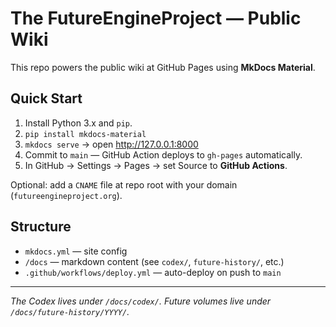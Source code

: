# The FutureEngineProject — Public Wiki

This repo powers the public wiki at GitHub Pages using **MkDocs Material**.

## Quick Start
1. Install Python 3.x and `pip`.
2. `pip install mkdocs-material`
3. `mkdocs serve`  → open http://127.0.0.1:8000
4. Commit to `main` — GitHub Action deploys to `gh-pages` automatically.
5. In GitHub → Settings → Pages → set Source to **GitHub Actions**.

Optional: add a `CNAME` file at repo root with your domain (`futureengineproject.org`).

## Structure
- `mkdocs.yml` — site config
- `/docs` — markdown content (see `codex/`, `future-history/`, etc.)
- `.github/workflows/deploy.yml` — auto-deploy on push to `main`

---

*The Codex lives under `/docs/codex/`. Future volumes live under `/docs/future-history/YYYY/`.*
